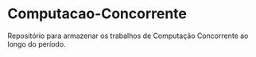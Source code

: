 # Computacao-Concorrente
Repositório para armazenar os trabalhos de Computação Concorrente ao longo do período.

